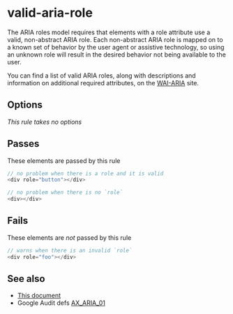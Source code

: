 # valid-aria-role


The ARIA roles model requires that elements with a role attribute use a valid,
non-abstract ARIA role. Each non-abstract ARIA role is mapped on to a known set
of behavior by the user agent or assistive technology, so using an unknown role
will result in the desired behavior not being available to the user.

You can find a list of valid ARIA roles, along with descriptions and information
on additional required attributes, on the
[WAI-ARIA](http://www.w3.org/TR/wai-aria/roles#roles_categorization) site.


## Options

*This rule takes no options*

## Passes

These elements are passed by this rule
```js
// no problem when there is a role and it is valid
<div role="button"></div>

// no problem when there is no `role`
<div></div>
```

## Fails

These elements are *not* passed by this rule
```js
// warns when there is an invalid `role`
<div role="foo"></div>
```

## See also

 - [This document](https://www.w3.org/TR/wai-aria/roles)
 - Google Audit defs [AX_ARIA_01](https://github.com/GoogleChrome/accessibility-developer-tools/wiki/Audit-defs#ax_aria_01)